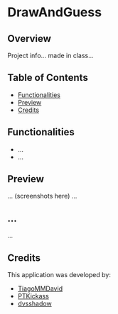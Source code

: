 # DrawAndGuess

## Overview
Project info... made in class...

## Table of Contents
- [Functionalities](#functionalities)
- [Preview](#preview)
- [Credits](#credits)

## Functionalities
- ...
- ...

## Preview
... (screenshots here) ...

## ...
...

## Credits
This application was developed by:
* [TiagoMMDavid](https://github.com/TiagoMMDavid)
* [PTKickass](https://github.com/PTKickass)
* [dvsshadow](https://github.com/dvsshadow)